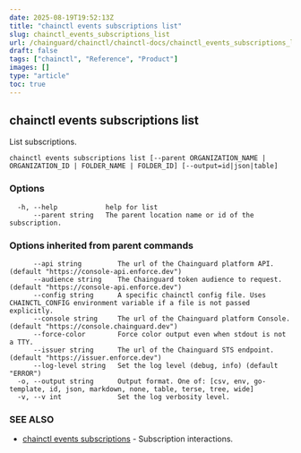 ```yaml
---
date: 2025-08-19T19:52:13Z
title: "chainctl events subscriptions list"
slug: chainctl_events_subscriptions_list
url: /chainguard/chainctl/chainctl-docs/chainctl_events_subscriptions_list/
draft: false
tags: ["chainctl", "Reference", "Product"]
images: []
type: "article"
toc: true
---
```

## chainctl events subscriptions list

List subscriptions.

```
chainctl events subscriptions list [--parent ORGANIZATION_NAME | ORGANIZATION_ID | FOLDER_NAME | FOLDER_ID] [--output=id|json|table]
```

### Options

```
  -h, --help            help for list
      --parent string   The parent location name or id of the subscription.
```

### Options inherited from parent commands

```
      --api string         The url of the Chainguard platform API. (default "https://console-api.enforce.dev")
      --audience string    The Chainguard token audience to request. (default "https://console-api.enforce.dev")
      --config string      A specific chainctl config file. Uses CHAINCTL_CONFIG environment variable if a file is not passed explicitly.
      --console string     The url of the Chainguard platform Console. (default "https://console.chainguard.dev")
      --force-color        Force color output even when stdout is not a TTY.
      --issuer string      The url of the Chainguard STS endpoint. (default "https://issuer.enforce.dev")
      --log-level string   Set the log level (debug, info) (default "ERROR")
  -o, --output string      Output format. One of: [csv, env, go-template, id, json, markdown, none, table, terse, tree, wide]
  -v, --v int              Set the log verbosity level.
```

### SEE ALSO

* [chainctl events subscriptions](/chainguard/chainctl/chainctl-docs/chainctl_events_subscriptions/)	 - Subscription interactions.

